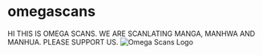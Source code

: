 # omegascans

HI THIS IS OMEGA SCANS.
WE ARE SCANLATING MANGA, MANHWA AND MANHUA.
PLEASE SUPPORT US.
![Omega Scans Logo](https://omega-scans.github.io/images/omegalogo1.webp)
